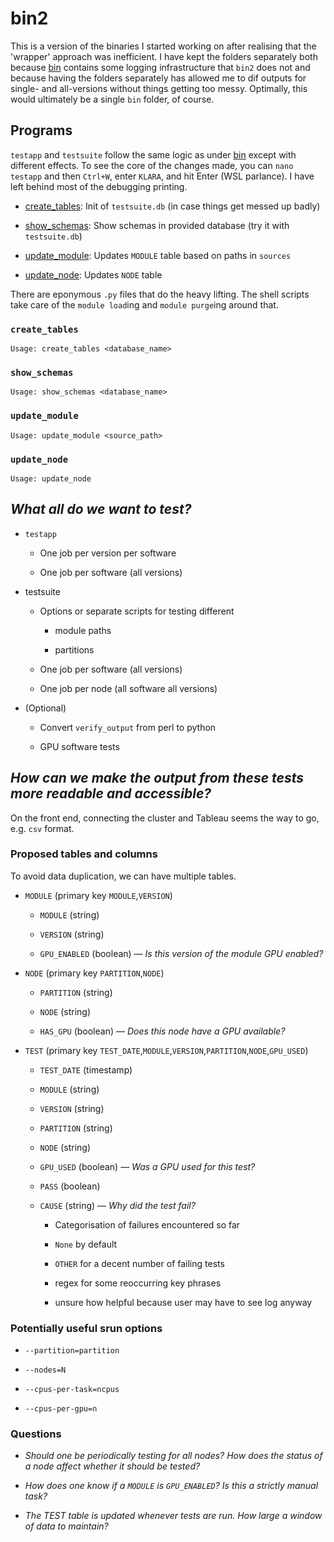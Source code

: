 # bin2

This is a version of the binaries I started working on after realising that the 'wrapper' approach was inefficient. I have kept the folders separately both because [bin](../bin) contains some logging infrastructure that `bin2` does not and because having the folders separately has allowed me to dif outputs for single- and all-versions without things getting too messy. Optimally, this would ultimately be a single `bin` folder, of course.

## Programs

`testapp` and `testsuite` follow the same logic as under [bin](../bin) except with different effects. To see the core of the changes made, you can `nano testapp` and then `Ctrl+W`, enter `KLARA`, and hit Enter (WSL parlance). I have left behind most of the debugging printing.

+ [create_tables](#create_tables): Init of `testsuite.db` (in case things get messed up badly)

+ [show_schemas](#show_schemas): Show schemas in provided database (try it with `testsuite.db`)

+ [update_module](#update_module): Updates `MODULE` table based on paths in `sources`

+ [update_node](#update_node): Updates `NODE` table

There are eponymous `.py` files that do the heavy lifting. The shell scripts take care of the `module load`ing and `module purge`ing around that.

### `create_tables`

```
Usage: create_tables <database_name>
```

### `show_schemas`

```
Usage: show_schemas <database_name>
```

### `update_module`

```
Usage: update_module <source_path>
```

### `update_node`

```
Usage: update_node
```

## *What all do we want to test?*

+ `testapp`

  - One job per version per software

  - One job per software (all versions)

+ testsuite

  - Options or separate scripts for testing different

    + module paths

    + partitions

  - One job per software (all versions)

  - One job per node (all software all versions)

+ (Optional)

  - Convert `verify_output` from perl to python

  - GPU software tests

## *How can we make the output from these tests more readable and accessible?*

On the front end, connecting the cluster and Tableau seems the way to go, e.g. `csv` format.

### Proposed tables and columns

To avoid data duplication, we can have multiple tables.

+ `MODULE` (primary key `MODULE`,`VERSION`)

  - `MODULE` (string)

  - `VERSION` (string)

  - `GPU_ENABLED` (boolean) — *Is this version of the module GPU enabled?*

+ `NODE` (primary key `PARTITION`,`NODE`)

  - `PARTITION` (string)

  - `NODE` (string)

  - `HAS_GPU` (boolean) — *Does this node have a GPU available?*

+ `TEST` (primary key `TEST_DATE`,`MODULE`,`VERSION`,`PARTITION`,`NODE`,`GPU_USED`)

  - `TEST_DATE` (timestamp)

  - `MODULE` (string)

  - `VERSION` (string)

  - `PARTITION` (string)

  - `NODE` (string)

  - `GPU_USED` (boolean) — *Was a GPU used for this test?*

  - `PASS` (boolean)

  - `CAUSE` (string) — *Why did the test fail?*

    + Categorisation of failures encountered so far

    + `None` by default

    + `OTHER` for a decent number of failing tests

    + regex for some reoccurring key phrases

    + unsure how helpful because user may have to see log anyway

### Potentially useful srun options

+ `--partition=partition`

+ `--nodes=N`

+ `--cpus-per-task=ncpus`

+ `--cpus-per-gpu=n`

### Questions

+ *Should one be periodically testing for all nodes? How does the status of a node affect whether it should be tested?*

+ *How does one know if a `MODULE` is `GPU_ENABLED`? Is this a strictly manual task?*

+ *The TEST table is updated whenever tests are run. How large a window of data to maintain?*
